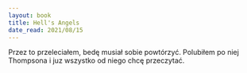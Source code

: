 ```yaml
---
layout: book
title: Hell's Angels
date_read: 2021/08/15
---
```


Przez to przeleciałem, bedę musiał sobie powtórzyć. Polubiłem po niej Thompsona i juz wszystko od niego chcę przeczytać.